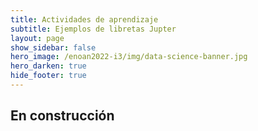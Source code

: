 ```yaml
---
title: Actividades de aprendizaje
subtitle: Ejemplos de libretas Jupter
layout: page
show_sidebar: false
hero_image: /enoan2022-i3/img/data-science-banner.jpg
hero_darken: true
hide_footer: true
---
```


## En construcción 


